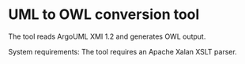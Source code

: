 # UML to OWL conversion tool

The tool reads ArgoUML XMI 1.2 and generates OWL output.

System requirements:
The tool requires an Apache Xalan XSLT parser.
